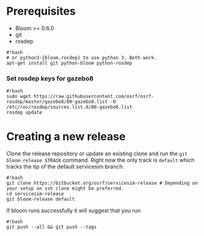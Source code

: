 # Prerequisites

* Bloom >= 0.6.0
* git
* rosdep

```
#!bash
# or python3-{bloom,rosdep} to use python 3. Both work.
apt-get install git python-bloom python-rosdep
```

### Set rosdep keys for gazebo8 ###

```
#!bash
sudo wget https://raw.githubusercontent.com/osrf/osrf-rosdep/master/gazebo8/00-gazebo8.list -O /etc/ros/rosdep/sources.list.d/00-gazebo8.list
rosdep update
```

# Creating a new release

Clone the release repository or update an existing clone and run the `git bloom-release $TRACK` command.
Right now the only track is `default` which tracks the tip of the default servicesim branch.

```
#!bash
git clone https://bitbucket.org/osrf/servicesim-release # Depending on your setup an ssh clone might be preferred.
cd servicesim-release
git bloom-release default
```

If bloom runs successfully it will suggest that you run

```
#!bash
git push --all && git push --tags
```